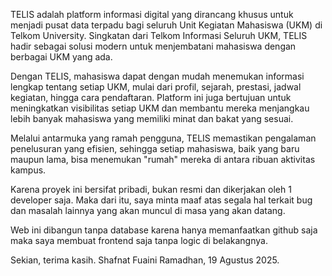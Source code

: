 TELIS adalah platform informasi digital yang dirancang khusus untuk menjadi pusat data terpadu bagi seluruh Unit Kegiatan Mahasiswa (UKM) di Telkom University. Singkatan dari Telkom Informasi Seluruh UKM, TELIS hadir sebagai solusi modern untuk menjembatani mahasiswa dengan berbagai UKM yang ada.

Dengan TELIS, mahasiswa dapat dengan mudah menemukan informasi lengkap tentang setiap UKM, mulai dari profil, sejarah, prestasi, jadwal kegiatan, hingga cara pendaftaran. Platform ini juga bertujuan untuk meningkatkan visibilitas setiap UKM dan membantu mereka menjangkau lebih banyak mahasiswa yang memiliki minat dan bakat yang sesuai.

Melalui antarmuka yang ramah pengguna, TELIS memastikan pengalaman penelusuran yang efisien, sehingga setiap mahasiswa, baik yang baru maupun lama, bisa menemukan "rumah" mereka di antara ribuan aktivitas kampus.

Karena proyek ini bersifat pribadi, bukan resmi dan dikerjakan oleh 1 developer saja. Maka dari itu, saya minta maaf atas segala hal terkait bug dan masalah lainnya yang akan muncul di masa yang akan datang.

Web ini dibangun tanpa database karena hanya memanfaatkan github saja maka saya membuat frontend saja tanpa logic di belakangnya.

Sekian, terima kasih.
Shafnat Fuaini Ramadhan, 19 Agustus 2025.
